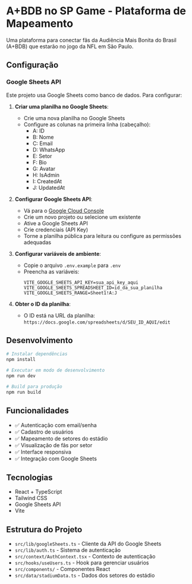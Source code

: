 # A+BDB no SP Game - Plataforma de Mapeamento

Uma plataforma para conectar fãs da Audiência Mais Bonita do Brasil (A+BDB) que estarão no jogo da NFL em São Paulo.

## Configuração

### Google Sheets API

Este projeto usa Google Sheets como banco de dados. Para configurar:

1. **Criar uma planilha no Google Sheets**:
   - Crie uma nova planilha no Google Sheets
   - Configure as colunas na primeira linha (cabeçalho):
     - A: ID
     - B: Nome
     - C: Email
     - D: WhatsApp
     - E: Setor
     - F: Bio
     - G: Avatar
     - H: IsAdmin
     - I: CreatedAt
     - J: UpdatedAt

2. **Configurar Google Sheets API**:
   - Vá para o [Google Cloud Console](https://console.cloud.google.com/)
   - Crie um novo projeto ou selecione um existente
   - Ative a Google Sheets API
   - Crie credenciais (API Key)
   - Torne a planilha pública para leitura ou configure as permissões adequadas

3. **Configurar variáveis de ambiente**:
   - Copie o arquivo `.env.example` para `.env`
   - Preencha as variáveis:
     ```
     VITE_GOOGLE_SHEETS_API_KEY=sua_api_key_aqui
     VITE_GOOGLE_SHEETS_SPREADSHEET_ID=id_da_sua_planilha
     VITE_GOOGLE_SHEETS_RANGE=Sheet1!A:J
     ```

4. **Obter o ID da planilha**:
   - O ID está na URL da planilha: `https://docs.google.com/spreadsheets/d/SEU_ID_AQUI/edit`

## Desenvolvimento

```bash
# Instalar dependências
npm install

# Executar em modo de desenvolvimento
npm run dev

# Build para produção
npm run build
```

## Funcionalidades

- ✅ Autenticação com email/senha
- ✅ Cadastro de usuários
- ✅ Mapeamento de setores do estádio
- ✅ Visualização de fãs por setor
- ✅ Interface responsiva
- ✅ Integração com Google Sheets

## Tecnologias

- React + TypeScript
- Tailwind CSS
- Google Sheets API
- Vite

## Estrutura do Projeto

- `src/lib/googleSheets.ts` - Cliente da API do Google Sheets
- `src/lib/auth.ts` - Sistema de autenticação
- `src/context/AuthContext.tsx` - Contexto de autenticação
- `src/hooks/useUsers.ts` - Hook para gerenciar usuários
- `src/components/` - Componentes React
- `src/data/stadiumData.ts` - Dados dos setores do estádio